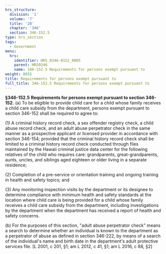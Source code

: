 ```yaml
---
hrs_structure:
  division: '1'
  volume: '7'
  title: '20'
  chapter: '346'
  section: 346-152.5
type: hrs_section
tags:
  - Government
menu:
  hrs:
    identifier: HRS_0346-0152_0005
    parent: HRS0346
    name: 346-152.5 Requirements for persons exempt pursuant to
weight: 8655
title: Requirements for persons exempt pursuant to
full_title: 346-152.5 Requirements for persons exempt pursuant to
---
```

**§346-152.5** **Requirements for persons exempt pursuant to section 346-152.** (a) To be eligible to provide child care for a child whose family receives a child care subsidy from the department, persons exempt pursuant to section 346-152 shall be required to agree to:

(1) A criminal history record check, a sex offender registry check, a child abuse record check, and an adult abuse perpetrator check in the same manner as a prospective applicant or licensed provider in accordance with section 346-154; provided that the criminal history record check shall be limited to a criminal history record check conducted through files maintained by the Hawaii criminal justice data center for the following relatives of the child who requires care: grandparents, great-grandparents, aunts, uncles, and siblings aged eighteen or older living in a separate residence;

(2) Completion of a pre-service or orientation training and ongoing training in health and safety topics; and

(3) Any monitoring inspection visits by the department or its designee to determine compliance with minimum health and safety standards at the location where child care is being provided for a child whose family receives a child care subsidy from the department, including investigations by the department when the department has received a report of health and safety concerns.

(b) For the purposes of this section, "adult abuse perpetrator check" means a search to determine whether an individual is known to the department as a perpetrator of abuse as defined in section 346-222, by means of a search of the individual's name and birth date in the department's adult protective services file. [L 2001, c 201, §1; am L 2012, c 41, §1; am L 2016, c 88, §2]